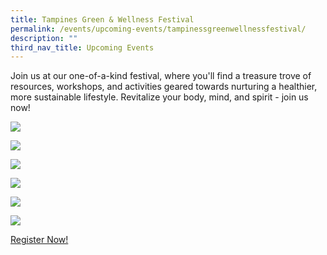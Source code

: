 ```yaml
---
title: Tampines Green & Wellness Festival
permalink: /events/upcoming-events/tampinessgreenwellnessfestival/
description: ""
third_nav_title: Upcoming Events
---
```

Join us at our one-of-a-kind festival, where you'll find a treasure trove of resources, workshops, and activities geared towards nurturing a healthier, more sustainable lifestyle. Revitalize your body, mind, and spirit - join us now!

![](/images/tampines%20green%20&%20wellness%20kv.jpg)

![](/images/Events/mental%20wellness%20forum%20programme.png)

![](/images/workshops.png)

![](/images/Events/Booth%20partners%20five.png)

![](/images/Events/Booth%20partners%20six.png)

![](/images/Events/Booth%20partners%20seven.png)


[Register Now!](https://form.gov.sg/64f04edbd3a7090012fa86ca)